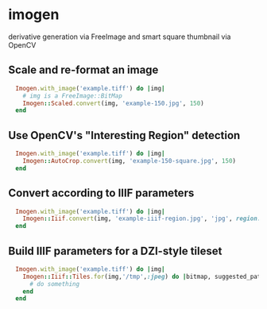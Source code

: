 # imogen
derivative generation via FreeImage and smart square thumbnail via OpenCV

## Scale and re-format an image
```ruby
  Imogen.with_image('example.tiff') do |img|
    # img is a FreeImage::BitMap
    Imogen::Scaled.convert(img, 'example-150.jpg', 150)
  end
```
## Use OpenCV's "Interesting Region" detection
```ruby
  Imogen.with_image('example.tiff') do |img|
    Imogen::AutoCrop.convert(img, 'example-150-square.jpg', 150)
  end
```

## Convert according to IIIF parameters
```ruby
  Imogen.with_image('example.tiff') do |img|
    Imogen::Iiif.convert(img, 'example-iiif-region.jpg', 'jpg', region: '50,60,500,800', size: '!100,100', quality: 'color', rotation: 90)
  end
```
## Build IIIF parameters for a DZI-style tileset
```ruby
  Imogen.with_image('example.tiff') do |img|
    Imogen::Iiif::Tiles.for(img,'/tmp',:jpeg) do |bitmap, suggested_path, format, iiif_opts|
      # do something
    end
  end
```
